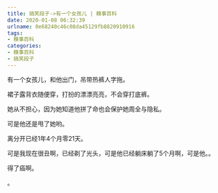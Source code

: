 ```yaml
---
title: 搞笑段子->有一个女孩儿 | 糗事百科
date: 2020-01-08 06:32:39
urlname: 0e68240c46c08da45129fb8820910916
tags: 
- 糗事百科
categories:
- 糗事百科
- 搞笑段子
---
```

有一个女孩儿，和他出门，吊带热裤人字拖。

裙子露背衣随便穿，打扮的漂漂亮亮，不会穿打底裤。

她从不担心，因为她知道他拼了命也会保护她周全与隐私。

可是他还是甩了她哟。

离分开已经1年4个月零21天。

可是我现在很丑啊，已经剃了光头，可是他已经躺床躺了5个月啊，可是他。。

得了癌啊。

。


